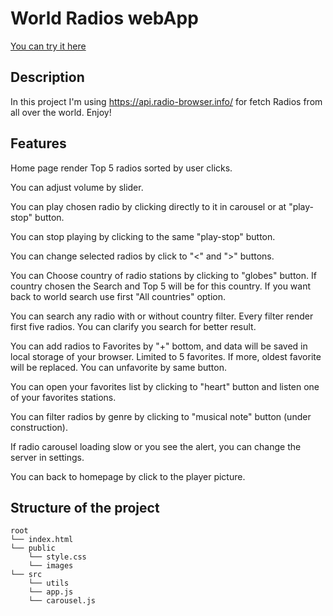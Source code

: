 # World Radios webApp

[You can try it here](https://andryushik.github.io/World-radios-APP/)

## Description

In this project I'm using <https://api.radio-browser.info/> for fetch Radios from all over the world. Enjoy!

## Features

Home page render Top 5 radios sorted by user clicks.

You can adjust volume by slider.

You can play chosen radio by clicking directly to it in carousel or at "play-stop" button.

You can stop playing by clicking to the same "play-stop" button.

You can change selected radios by click to "<" and ">" buttons.

You can Choose country of radio stations by clicking to "globes" button. If country chosen the Search and Top 5 will be for this country. If you want back to world search use first "All countries" option.

You can search any radio with or without country filter. Every filter render first five radios. You can clarify you search for better result.

You can add radios to Favorites by "+" bottom, and data will be saved in local storage of your browser. Limited to 5 favorites. If more, oldest favorite will be replaced. You can unfavorite by same button.

You can open your favorites list by clicking to "heart" button and listen one of your favorites stations.

You can filter radios by genre by clicking to "musical note" button (under construction).

If radio carousel loading slow or you see the alert, you can change the server in settings.

You can back to homepage by click to the player picture.

## Structure of the project

```text
root
└── index.html
└── public
    └── style.css
    └── images
└── src
    └── utils
    └── app.js
    └── carousel.js
```
